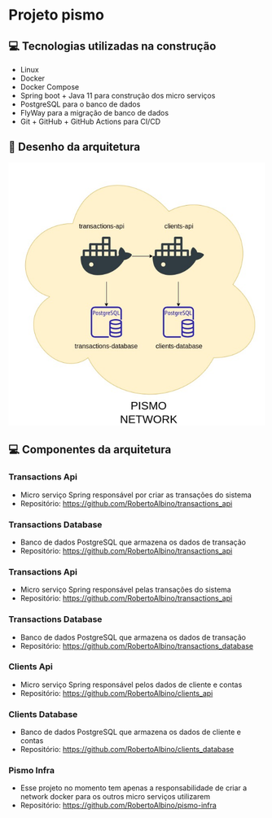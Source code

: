 # Projeto pismo

## 💻 Tecnologias utilizadas na construção

* Linux
* Docker
* Docker Compose
* Spring boot + Java 11 para construção dos micro serviços
* PostgreSQL para o banco de dados
* FlyWay para a migração de banco de dados
* Git + GitHub + GitHub Actions para CI/CD

## 📝 Desenho da arquitetura

![arquitetura](desenho.jpg)

## 💻 Componentes da arquitetura

### Transactions Api

* Micro serviço Spring responsável por criar as transações do sistema
* Repositório: https://github.com/RobertoAlbino/transactions_api

### Transactions Database

* Banco de dados PostgreSQL que armazena os dados de transação
* Repositório: https://github.com/RobertoAlbino/transactions_api

### Transactions Api

* Micro serviço Spring responsável pelas transações do sistema
* Repositório: https://github.com/RobertoAlbino/transactions_api

### Transactions Database

* Banco de dados PostgreSQL que armazena os dados de transação
* Repositório: https://github.com/RobertoAlbino/transactions_database

### Clients Api

* Micro serviço Spring responsável pelos dados de cliente e contas
* Repositório: https://github.com/RobertoAlbino/clients_api

### Clients Database

* Banco de dados PostgreSQL que armazena os dados de cliente e contas
* Repositório: https://github.com/RobertoAlbino/clients_database

### Pismo Infra

* Esse projeto no momento tem apenas a responsabilidade de criar a network docker para os outros micro serviços utilizarem
* Repositório: https://github.com/RobertoAlbino/pismo-infra


